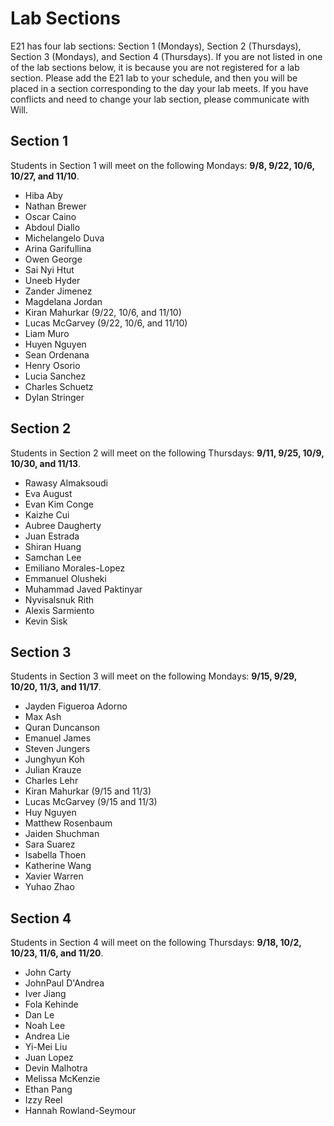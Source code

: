 # Lab Sections

E21 has four lab sections: Section 1 (Mondays), Section 2 (Thursdays), Section 3 (Mondays), and Section 4 (Thursdays). If you are not listed in one of the lab sections below, it is because you are not registered for a lab section.  Please add the E21 lab to your schedule, and then you will be placed in a section corresponding to the day your lab meets. If you have conflicts and need to change your lab section, please communicate with Will.

## Section 1

Students in Section 1 will meet on the following Mondays: **9/8, 9/22, 10/6, 10/27, and 11/10**.

* Hiba    Aby
* Nathan  Brewer
* Oscar   Caino
* Abdoul  Diallo
* Michelangelo    Duva
* Arina   Garifullina
* Owen George
* Sai Nyi Htut
* Uneeb   Hyder
* Zander  Jimenez
* Magdelana   Jordan
* Kiran   Mahurkar (9/22, 10/6, and 11/10)
* Lucas   McGarvey (9/22, 10/6, and 11/10)
* Liam Muro
* Huyen Nguyen
* Sean    Ordenana
* Henry Osorio
* Lucia Sanchez
* Charles Schuetz
* Dylan   Stringer

## Section 2

Students in Section 2 will meet on the following Thursdays: **9/11, 9/25, 10/9, 10/30, and 11/13**.

* Rawasy  Almaksoudi
* Eva August
* Evan Kim    Conge
* Kaizhe  Cui
* Aubree  Daugherty
* Juan    Estrada
* Shiran  Huang
* Samchan Lee
* Emiliano    Morales-Lopez
* Emmanuel    Olusheki
* Muhammad Javed  Paktinyar
* Nyvisalsnuk Rith
* Alexis  Sarmiento
* Kevin   Sisk

## Section 3

Students in Section 3 will meet on the following Mondays: **9/15, 9/29, 10/20, 11/3, and 11/17**.

* Jayden  Figueroa Adorno
* Max Ash
* Quran   Duncanson
* Emanuel James
* Steven  Jungers
* Junghyun    Koh
* Julian  Krauze
* Charles Lehr
* Kiran   Mahurkar (9/15 and 11/3)
* Lucas   McGarvey (9/15 and 11/3)
* Huy Nguyen
* Matthew Rosenbaum
* Jaiden  Shuchman
* Sara    Suarez
* Isabella    Thoen
* Katherine   Wang
* Xavier  Warren
* Yuhao   Zhao

## Section 4

Students in Section 4 will meet on the following Thursdays: **9/18, 10/2, 10/23, 11/6, and 11/20**.

* John    Carty
* JohnPaul    D'Andrea
* Iver    Jiang
* Fola    Kehinde
* Dan Le
* Noah    Lee
* Andrea  Lie
* Yi-Mei  Liu
* Juan    Lopez
* Devin   Malhotra
* Melissa McKenzie
* Ethan   Pang
* Izzy    Reel
* Hannah  Rowland-Seymour